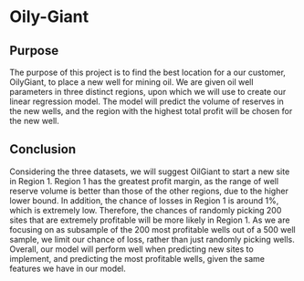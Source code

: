 # Oily-Giant

## Purpose
The purpose of this project is to find the best location for a our customer, OilyGiant, to place a new well for mining oil. We are given oil well parameters in three distinct regions, upon which we will use to create our linear regression model. The model will predict the volume of reserves in the new wells, and the region with the highest total profit will be chosen for the new well. 

## Conclusion
Considering the three datasets, we will suggest OilGiant to start a new site in Region 1. Region 1 has the greatest profit margin, as the range of well reserve volume is better than those of the other regions, due to the higher lower bound. In addition, the chance of losses in Region 1 is around 1%, which is extremely low. Therefore, the chances of randomly picking 200 sites that are extremely profitable will be more likely in Region 1. As we are focusing on as subsample of the 200 most profitable wells out of a 500 well sample, we limit our chance of loss, rather than just randomly picking wells. Overall, our model will perform well when predicting new sites to implement, and predicting the most profitable wells, given the same features we have in our model. 